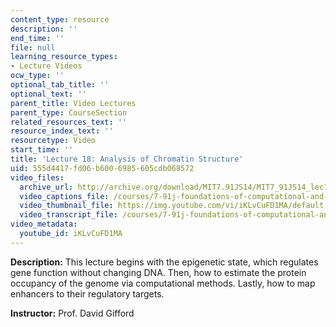 ```yaml
---
content_type: resource
description: ''
end_time: ''
file: null
learning_resource_types:
- Lecture Videos
ocw_type: ''
optional_tab_title: ''
optional_text: ''
parent_title: Video Lectures
parent_type: CourseSection
related_resources_text: ''
resource_index_text: ''
resourcetype: Video
start_time: ''
title: 'Lecture 18: Analysis of Chromatin Structure'
uid: 555d4417-fd06-b600-6985-605cdb068572
video_files:
  archive_url: http://archive.org/download/MIT7.91JS14/MIT7_91JS14_lec18_300k.mp4
  video_captions_file: /courses/7-91j-foundations-of-computational-and-systems-biology-spring-2014/bb9b6b2710725aa0a5d220d85a356c3e_iKLvCuFD1MA.vtt
  video_thumbnail_file: https://img.youtube.com/vi/iKLvCuFD1MA/default.jpg
  video_transcript_file: /courses/7-91j-foundations-of-computational-and-systems-biology-spring-2014/7e9cdba57d55122387a50a4d4addab74_iKLvCuFD1MA.pdf
video_metadata:
  youtube_id: iKLvCuFD1MA
---
```


**Description:** This lecture begins with the epigenetic state, which regulates gene function without changing DNA. Then, how to estimate the protein occupancy of the genome via computational methods. Lastly, how to map enhancers to their regulatory targets.

**Instructor:** Prof. David Gifford



